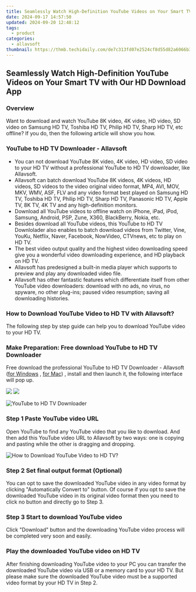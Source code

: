 ```yaml
---
title: Seamlessly Watch High-Definition YouTube Videos on Your Smart TV with Our HD Download App
date: 2024-09-17 14:57:50
updated: 2024-09-20 12:48:12
tags:
  - product
categories:
  - allavsoft
thumbnail: https://thmb.techidaily.com/de7c313fd07e2524cf8d55d82a6066b369ed71aad2bc2f894ad55f60508b5e77.jpg
---
```


## Seamlessly Watch High-Definition YouTube Videos on Your Smart TV with Our HD Download App

### Overview

Want to download and watch YouTube 8K video, 4K video, HD video, SD video on Samsung HD TV, Toshiba HD TV, Philip HD TV, Sharp HD TV, etc offline? If you do, then the following article will show you how.

### YouTube to HD TV Downloader - Allavsoft

* You can not download YouTube 8K video, 4K video, HD video, SD video to your HD TV without a professional YouTube to HD TV downloader, like Allavsoft.
* Allavsoft can batch download YouTube 8K videos, 4K videos, HD videos, SD videos to the video original video format, MP4, AVI, MOV, MKV, WMV, ASF, FLV and any video format best played on Samsung HD TV, Toshiba HD TV, Philip HD TV, Sharp HD TV, Panasonic HD TV, Apple TV, 8K TV, 4K TV and any high-definition monitors.
* Download all YouTube videos to offline watch on iPhone, iPad, iPod, Samsung, Android, PSP, Zune, X360, BlackBerry, Nokia, etc.
* Besides download all YouTube videos, this YouTube to HD TV Downlolader also enables to batch download videos from Twitter, Vine, YouKu, Netflix, Naver, Facebook, NowVideo, CTVnews, etc to play on HD TV.
* The best video output quality and the highest video downloading speed give you a wonderful video downloading experience, and HD playback on HD TV.
* Allavsoft has predesigned a built-in media player which supports to preview and play any downloaded video file.
* Allavsoft has other fantastic features which differentiate itself from other YouTube video downloaders: download with no ads, no virus, no spyware, no other plug-ins; paused video resumption; saving all downloading histories.

### How to Download YouTube Video to HD TV with Allavsoft?

The following step by step guide can help you to download YouTube video to your HD TV.

### Make Preparation: Free download YouTube to HD TV Downloader

Free download the professional YouTube to HD TV Downloader - Allavsoft ([for Windows](https://tools.techidaily.com/allavsoft/products/) , [for Mac](https://tools.techidaily.com/allavsoft/products/)) , install and then launch it, the following interface will pop up.

[![](https://www.allavsoft.com/how-to/../images/how-to/free-download-win.jpg)](https://tools.techidaily.com/allavsoft/products/) [![](https://www.allavsoft.com/how-to/../images/how-to/free-download-mac.jpg)](https://tools.techidaily.com/allavsoft/products/)

![YouTube to HD TV Downloader](https://www.allavsoft.com/how-to/../images/allavsoft/screen-shot-600.jpg)

### Step 1 Paste YouTube video URL

Open YouTube to find any YouTube video that you like to download. And then add this YouTube video URL to Allavsoft by two ways: one is copying and pasting while the other is dragging and dropping.

![How to Download YouTube Video to HD TV?](https://www.allavsoft.com/how-to/../images/how-to/download-rtmp-video/download-rtmp-video.jpg)

### Step 2 Set final output format (Optional)

You can opt to save the downloaded YouTube video in any video format by clicking "Automatically Convert to" button. Of course if you opt to save the downloaded YouTube video in its original video format then you need to click no button and directly go to Step 3.

### Step 3 Start to download YouTube video

Click "Download" button and the downloading YouTube video process will be completed very soon and easily.

### Play the downloaded YouTube video on HD TV

After finishing downloading YouTube video to your PC you can transfer the downloaded YouTube video via USB or a memory card to your HD TV. But please make sure the downloaded YouTube video must be a supported video format by your HD TV in Step 2.

<ins class="adsbygoogle"
     style="display:block"
     data-ad-format="autorelaxed"
     data-ad-client="ca-pub-7571918770474297"
     data-ad-slot="1223367746"></ins>



<ins class="adsbygoogle"
     style="display:block"
     data-ad-client="ca-pub-7571918770474297"
     data-ad-slot="8358498916"
     data-ad-format="auto"
     data-full-width-responsive="true"></ins>
